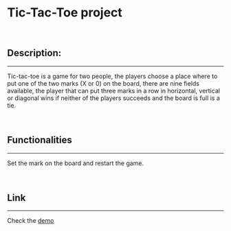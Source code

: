 # Tic-Tac-Toe project

<br/>

## Description:
---
Tic-tac-toe is a game for two people, the players choose a place where to put one of the two marks (X or 0) on the board, there are nine fields available, the player that can put three marks in a row in horizontal, vertical or diagonal wins if neither of the players succeeds and the board is full is a tie.

<br/>

## Functionalities
---
Set the mark on the board and restart the game.

<br />

## Link
---
Check the [demo](https://gl-cardillo.github.io/tic-tac-toe-js/) 